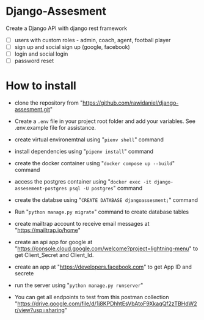 # Django-Assesment

Create a Django API with django rest framework

- [ ] users with custom roles - admin, coach, agent, football player
- [ ] sign up and social sign up (google, facebook)
- [ ] login and social login
- [ ] password reset

# How to install

- clone the repository from "<https://github.com/rawidaniel/django-assesment.git>"

- Create a `.env` file in your project root folder and add your variables. See .env.example file for assistance.

- create virtual environemtnal using "`pienv shell`" command
- install dependencies using "`pipenv install`" command
- create the docker container using "`docker compose up --build`" command
- access the postgres container using "`docker exec -it django-assesement-postgres psql -U postgres`" command
- create the databse using "`CREATE DATABASE djangoassesment;`" command

- Run "`python manage.py migrate`" command to create database tables
- create mailtrap account to receive email messages at "<https://mailtrap.io/home>"
- create an api app for google at "<https://console.cloud.google.com/welcome?project=lightning-menu>" to get Client_Secret and Client_Id.
- create an app at "<https://developers.facebook.com>" to get App ID and secrete

- run the server using "`python manage.py runserver`"
- You can get all endpoints to test from this postman collection "<https://drive.google.com/file/d/1j8KPDhhtEsVbAtoF9XkagQf2zTBHdW2r/view?usp=sharing>"
